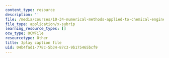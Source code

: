```yaml
---
content_type: resource
description: ''
file: /media/courses/10-34-numerical-methods-applied-to-chemical-engineering-fall-2015/04b4fad1778c5b3487c39b175465bcf9_u72VF_VDp2k.vtt
file_type: application/x-subrip
learning_resource_types: []
ocw_type: OCWFile
resourcetype: Other
title: 3play caption file
uid: 04b4fad1-778c-5b34-87c3-9b175465bcf9
---
```

